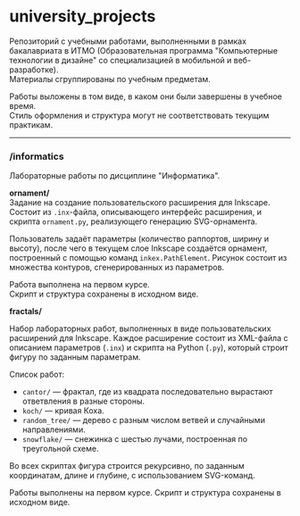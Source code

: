 # university_projects

Репозиторий с учебными работами, выполненными в рамках бакалавриата в ИТМО (Образовательная программа "Компьютерные технологии в дизайне" со специализацией в мобильной и веб-разработке).  
Материалы сгруппированы по учебным предметам.

Работы выложены в том виде, в каком они были завершены в учебное время.  
Стиль оформления и структура могут не соответствовать текущим практикам.

---

### /informatics

Лабораторные работы по дисциплине "Информатика".

**ornament/**  
Задание на создание пользовательского расширения для Inkscape.  
Состоит из `.inx`-файла, описывающего интерфейс расширения, и скрипта `ornament.py`, реализующего генерацию SVG-орнамента.

Пользователь задаёт параметры (количество раппортов, ширину и высоту), после чего в текущем слое Inkscape создаётся орнамент, построенный с помощью команд `inkex.PathElement`. Рисунок состоит из множества контуров, сгенерированных из параметров.

Работа выполнена на первом курсе.  
Скрипт и структура сохранены в исходном виде.

**fractals/**

Набор лабораторных работ, выполненных в виде пользовательских расширений для Inkscape.
Каждое расширение состоит из XML-файла с описанием параметров (`.inx`) и скрипта на Python (`.py`), который строит фигуру по заданным параметрам.

Список работ:
- `cantor/` — фрактал, где из квадрата последовательно вырастают ответвления в разные стороны.
- `koch/` — кривая Коха.
- `random_tree/` — дерево с разным числом ветвей и случайными направлениями.
- `snowflake/` — снежинка с шестью лучами, построенная по треугольной схеме.

Во всех скриптах фигура строится рекурсивно, по заданным координатам, длине и глубине, с использованием SVG-команд.

Работы выполнены на первом курсе.
Скрипт и структура сохранены в исходном виде.
